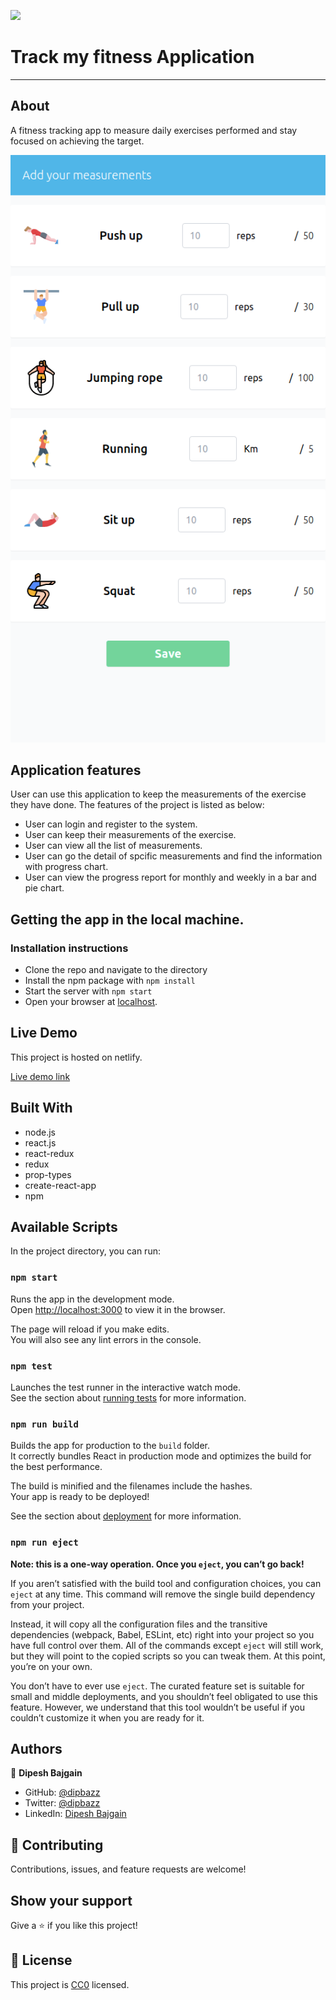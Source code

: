 ![](https://img.shields.io/badge/Microverse-blueviolet)

# Track my fitness Application
---
## About

A fitness tracking app to measure daily exercises performed and stay focused on achieving the target.

![Screenshot of track my fitness app](./public/fitness.png)

## Application features

User can use this application to keep the measurements of the exercise they have done. The features of the project is listed as below:

- User can login and register to the system.
- User can keep their measurements of the exercise.
- User can view all the list of measurements.
- User can go the detail of spcific measurements and find the information with progress chart.
- User can view the progress report for monthly and weekly in a bar and pie chart.


## Getting the app in the local machine.

### Installation instructions

- Clone the repo and navigate to the directory
- Install the npm package with `npm install`
- Start the server with `npm start`
- Open your browser at [localhost](http://localhost:3000/).

## Live Demo

This project is hosted on netlify.

[Live demo link](https://bookstore-cms-db.netlify.app/)

## Built With

- node.js
- react.js
- react-redux
- redux
- prop-types
- create-react-app
- npm

## Available Scripts

In the project directory, you can run:

### `npm start`

Runs the app in the development mode.\
Open [http://localhost:3000](http://localhost:3000) to view it in the browser.

The page will reload if you make edits.\
You will also see any lint errors in the console.

### `npm test`

Launches the test runner in the interactive watch mode.\
See the section about [running tests](https://facebook.github.io/create-react-app/docs/running-tests) for more information.

### `npm run build`

Builds the app for production to the `build` folder.\
It correctly bundles React in production mode and optimizes the build for the best performance.

The build is minified and the filenames include the hashes.\
Your app is ready to be deployed!

See the section about [deployment](https://facebook.github.io/create-react-app/docs/deployment) for more information.

### `npm run eject`

**Note: this is a one-way operation. Once you `eject`, you can’t go back!**

If you aren’t satisfied with the build tool and configuration choices, you can `eject` at any time. This command will remove the single build dependency from your project.

Instead, it will copy all the configuration files and the transitive dependencies (webpack, Babel, ESLint, etc) right into your project so you have full control over them. All of the commands except `eject` will still work, but they will point to the copied scripts so you can tweak them. At this point, you’re on your own.

You don’t have to ever use `eject`. The curated feature set is suitable for small and middle deployments, and you shouldn’t feel obligated to use this feature. However, we understand that this tool wouldn’t be useful if you couldn’t customize it when you are ready for it.

## Authors

👤 **Dipesh Bajgain**

- GitHub: [@dipbazz](https://github.com/dipbazz)
- Twitter: [@dipbazz](https://twitter.com/dipbazz)
- LinkedIn: [Dipesh Bajgain](https://www.linkedin.com/in/dipbazz/)

## 🤝 Contributing

Contributions, issues, and feature requests are welcome!

## Show your support

Give a ⭐️ if you like this project!

<!-- ## Acknowledgments -->

## 📝 License

This project is [CC0](./LICENSE) licensed.
